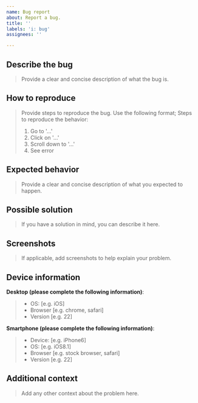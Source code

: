 ```yaml
---
name: Bug report
about: Report a bug.
title: ''
labels: 'i: bug'
assignees: ''

---
```


## Describe the bug
> Provide a clear and concise description of what the bug is.

## How to reproduce
> Provide steps to reproduce the bug. Use the following format;
> Steps to reproduce the behavior:
> 1. Go to '...'
> 2. Click on '...'
> 3. Scroll down to '...'
> 4. See error

## Expected behavior
> Provide a clear and concise description of what you expected to happen.

## Possible solution
> If you have a solution in mind, you can describe it here.

## Screenshots
> If applicable, add screenshots to help explain your problem.

## Device information
**Desktop (please complete the following information)**:
>  - OS: [e.g. iOS]
> - Browser [e.g. chrome, safari]
>  - Version [e.g. 22]

**Smartphone (please complete the following information)**:
>  - Device: [e.g. iPhone6]
>  - OS: [e.g. iOS8.1]
>  - Browser [e.g. stock browser, safari]
>  - Version [e.g. 22]

## Additional context
> Add any other context about the problem here.
